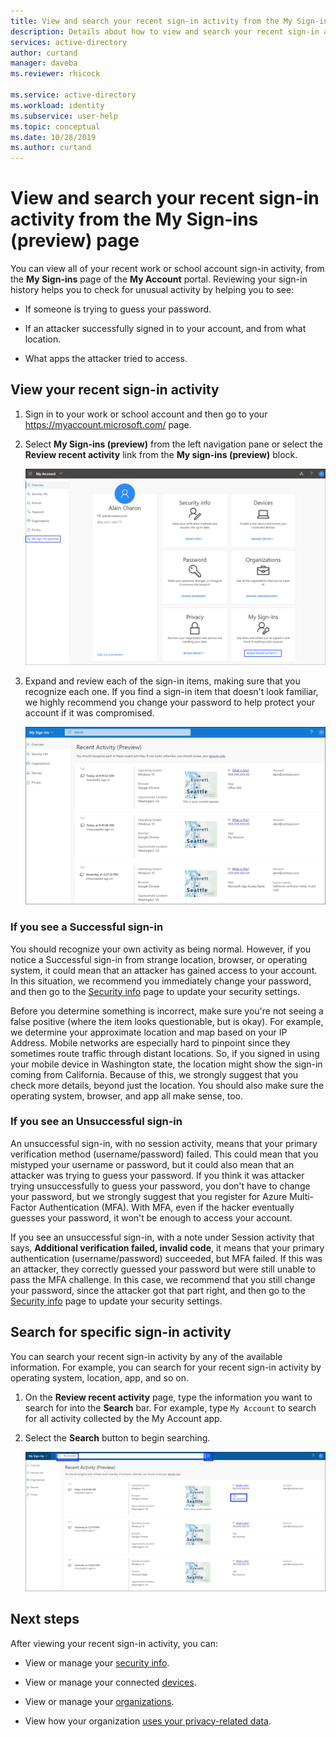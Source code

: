 ```yaml
---
title: View and search your recent sign-in activity from the My Sign-in (preview) page - Azure Active Directory | Microsoft Docs
description: Details about how to view and search your recent sign-in activity from the My Sign-ins page of the My Account portal.
services: active-directory
author: curtand
manager: daveba
ms.reviewer: rhicock

ms.service: active-directory
ms.workload: identity
ms.subservice: user-help
ms.topic: conceptual
ms.date: 10/28/2019
ms.author: curtand
---
```


# View and search your recent sign-in activity from the My Sign-ins (preview) page

You can view all of your recent work or school account sign-in activity, from the **My Sign-ins** page of the **My Account** portal. Reviewing your sign-in history helps you to check for unusual activity by helping you to see:

- If someone is trying to guess your password.

- If an attacker successfully signed in to your account, and from what location.

- What apps the attacker tried to access.

## View your recent sign-in activity

1. Sign in to your work or school account and then go to your https://myaccount.microsoft.com/ page.

2. Select **My Sign-ins (preview)** from the left navigation pane or select the **Review recent activity** link from the **My sign-ins (preview)** block.

    ![My Account page, showing highlighted Recent activity links](media/my-account-portal/my-account-portal-sign-ins.png)

3. Expand and review each of the sign-in items, making sure that you recognize each one. If you find a sign-in item that doesn't look familiar, we highly recommend you change your password to help protect your account if it was compromised.

    ![Recent activity page with expanded sign-in details](media/my-account-portal/my-account-portal-sign-ins-page.png)

### If you see a Successful sign-in

You should recognize your own activity as being normal. However, if you notice a Successful sign-in from strange location, browser, or operating system, it could mean that an attacker has gained access to your account. In this situation, we recommend you immediately change your password, and then go to the [Security info](https://mysignins.microsoft.com/security-info) page to update your security settings.

Before you determine something is incorrect, make sure you're not seeing a false positive (where the item looks questionable, but is okay). For example, we determine your approximate location and map based on your IP Address. Mobile networks are especially hard to pinpoint since they sometimes route traffic through distant locations. So, if you signed in using your mobile device in Washington state, the location might show the sign-in coming from California. Because of this, we strongly suggest that you check more details, beyond just the location. You should also make sure the operating system, browser, and app all make sense, too.

### If you see an Unsuccessful sign-in

An unsuccessful sign-in, with no session activity, means that your primary verification method (username/password) failed. This could mean that you mistyped your username or password, but it could also mean that an attacker was trying to guess your password. If you think it was attacker trying unsuccessfully to guess your password, you don't have to change your password, but we strongly suggest that you register for Azure Multi-Factor Authentication (MFA). With MFA, even if the hacker eventually guesses your password, it won't be enough to access your account.

If you see an unsuccessful sign-in, with a note under Session activity that says, **Additional verification failed, invalid code**, it means that your primary authentication (username/password) succeeded, but MFA failed. If this was an attacker, they correctly guessed your password but were still unable to pass the MFA challenge. In this case, we recommend that you still change your password, since the attacker got that part right, and then go to the [Security info](https://mysignins.microsoft.com/security-info) page to update your security settings.

## Search for specific sign-in activity

You can search your recent sign-in activity by any of the available information. For example, you can search for your recent sign-in activity by operating system, location, app, and so on.

1. On the **Review recent activity** page, type the information you want to search for into the **Search** bar. For example, type `My Account` to search for all activity collected by the My Account app.

2. Select the **Search** button to begin searching.

    ![Recent Activity page, showing highlighted search bar, search button, and results](media/my-account-portal/my-account-portal-sign-ins-page-search.png)

## Next steps

After viewing your recent sign-in activity, you can:

- View or manage your [security info](user-help-security-info-overview.md).

- View or manage your connected [devices](my-account-portal-devices-page.md).

- View or manage your [organizations](my-account-portal-organizations-page.md).

- View how your organization [uses your privacy-related data](my-account-portal-privacy-page.md).
